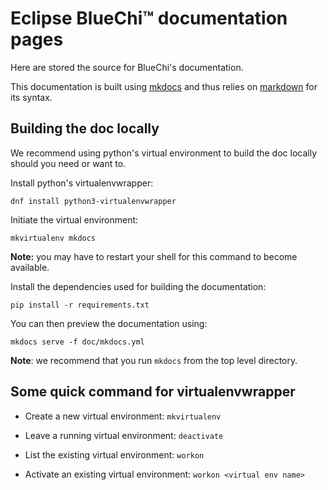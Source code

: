 # Eclipse BlueChi&trade; documentation pages

Here are stored the source for BlueChi's documentation.

This documentation is built using [mkdocs](https://www.mkdocs.org/) and thus
relies on [markdown](https://daringfireball.net/projects/markdown/) for its
syntax.

## Building the doc locally

We recommend using python's virtual environment to build the doc locally should
you need or want to.

Install python's virtualenvwrapper:

```shell
dnf install python3-virtualenvwrapper
```

Initiate the virtual environment:

```shell
mkvirtualenv mkdocs
```

**Note:** you may have to restart your shell for this command to become available.

Install the dependencies used for building the documentation:

```shell
pip install -r requirements.txt
```

You can then preview the documentation using:

```shell
mkdocs serve -f doc/mkdocs.yml
```

**Note**: we recommend that you run `mkdocs` from the top level directory.

## Some quick command for virtualenvwrapper

* Create a new virtual environment: `mkvirtualenv`

* Leave a running virtual environment: `deactivate`

* List the existing virtual environment: `workon`

* Activate an existing virtual environment: `workon <virtual env name>`
